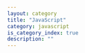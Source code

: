 ```yaml
---
layout: category
title: "JavaScript"
category: javascript
is_category_index: true
description: ""
---
```

